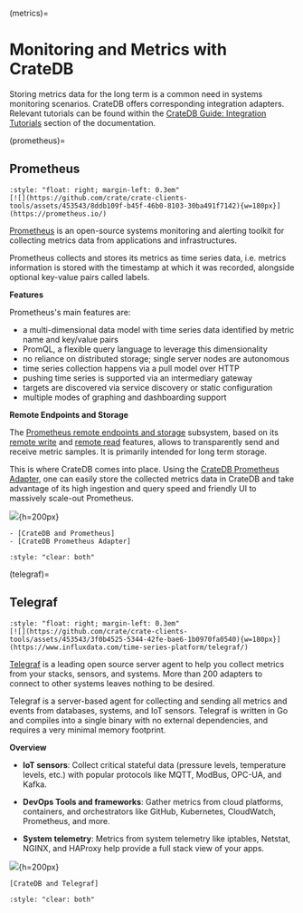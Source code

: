 (metrics)=
# Monitoring and Metrics with CrateDB

Storing metrics data for the long term is a common need in systems monitoring
scenarios. CrateDB offers corresponding integration adapters. Relevant tutorials
can be found within the [CrateDB Guide: Integration Tutorials] section of the
documentation.

(prometheus)=
## Prometheus

```{div}
:style: "float: right; margin-left: 0.3em"
[![](https://github.com/crate/crate-clients-tools/assets/453543/8ddb109f-b45f-46b0-8103-30ba491f7142){w=180px}](https://prometheus.io/)
```

[Prometheus] is an open-source systems monitoring and alerting toolkit
for collecting metrics data from applications and infrastructures.

Prometheus collects and stores its metrics as time series data, i.e.
metrics information is stored with the timestamp at which it was recorded,
alongside optional key-value pairs called labels.

**Features**

Prometheus's main features are:

- a multi-dimensional data model with time series data identified by metric name and key/value pairs
- PromQL, a flexible query language to leverage this dimensionality
- no reliance on distributed storage; single server nodes are autonomous
- time series collection happens via a pull model over HTTP
- pushing time series is supported via an intermediary gateway
- targets are discovered via service discovery or static configuration
- multiple modes of graphing and dashboarding support


**Remote Endpoints and Storage**

The [Prometheus remote endpoints and storage] subsystem, based on its
[remote write] and [remote read] features, allows to transparently
send and receive metric samples. It is primarily intended for long term
storage.

This is where CrateDB comes into place. Using the [CrateDB Prometheus
Adapter], one can easily store the collected metrics data in CrateDB and
take advantage of its high ingestion and query speed and friendly UI to
massively scale-out Prometheus.

![](https://github.com/crate/crate-clients-tools/assets/453543/26b47686-889a-4137-a87f-d6a6b38d56d2){h=200px}

```{seealso}
- [CrateDB and Prometheus]
- [CrateDB Prometheus Adapter]
```

```{div}
:style: "clear: both"
```


(telegraf)=
## Telegraf

```{div}
:style: "float: right; margin-left: 0.3em"
[![](https://github.com/crate/crate-clients-tools/assets/453543/3f0b4525-5344-42fe-bae6-1b0970fa0540){w=180px}](https://www.influxdata.com/time-series-platform/telegraf/)
```

[Telegraf] is a leading open source server agent to help you collect metrics
from your stacks, sensors, and systems. More than 200 adapters to connect
to other systems leaves nothing to be desired.

Telegraf is a server-based agent for collecting and sending all metrics and
events from databases, systems, and IoT sensors. Telegraf is written in Go
and compiles into a single binary with no external dependencies, and requires
a very minimal memory footprint.

**Overview**

- **IoT sensors**: Collect critical stateful data (pressure levels, temperature
  levels, etc.) with popular protocols like MQTT, ModBus, OPC-UA, and Kafka.

- **DevOps Tools and frameworks**: Gather metrics from cloud platforms,
  containers, and orchestrators like GitHub, Kubernetes, CloudWatch, Prometheus,
  and more.

- **System telemetry**: Metrics from system telemetry like iptables, Netstat,
  NGINX, and HAProxy help provide a full stack view of your apps.

![](https://www.influxdata.com/wp-content/uploads/Main-Diagram_06.01.2022v1.png){h=200px}

```{seealso}
[CrateDB and Telegraf]
```

```{div}
:style: "clear: both"
```


[CrateDB and Prometheus]: https://cratedb.com/integrations/cratedb-and-prometheus
[CrateDB and Telegraf]: https://crate.io/integrations/cratedb-and-telegraf
[CrateDB Guide: Integration Tutorials]: inv:guide:*:label#integrate
[CrateDB Prometheus Adapter]: https://github.com/crate/cratedb-prometheus-adapter
[Prometheus]: https://prometheus.io/
[Prometheus remote endpoints and storage]: https://prometheus.io/docs/operating/integrations/#remote-endpoints-and-storage
[remote read]: https://prometheus.io/docs/prometheus/latest/configuration/configuration/#remote_read
[remote write]: https://prometheus.io/docs/prometheus/latest/configuration/configuration/#remote_write
[Telegraf]: https://www.influxdata.com/time-series-platform/telegraf/
